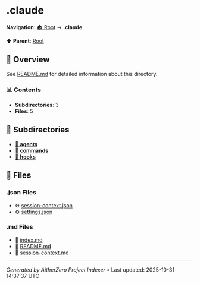 # .claude

**Navigation**: [🏠 Root](../index.md) → **.claude**

⬆️ **Parent**: [Root](../index.md)

## 📖 Overview

See [README.md](./README.md) for detailed information about this directory.

### 📊 Contents

- **Subdirectories**: 3
- **Files**: 5

## 📁 Subdirectories

- [📂 **agents**](./agents/index.md)
- [📂 **commands**](./commands/index.md)
- [📂 **hooks**](./hooks/index.md)

## 📄 Files

### .json Files

- ⚙️ [session-context.json](./session-context.json)
- ⚙️ [settings.json](./settings.json)

### .md Files

- 📝 [index.md](./index.md)
- 📝 [README.md](./README.md)
- 📝 [session-context.md](./session-context.md)

---

*Generated by AitherZero Project Indexer* • Last updated: 2025-10-31 14:37:37 UTC

